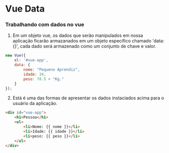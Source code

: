 # Vue Data
### Trabalhando com dados no vue

1. Em um objeto vue, os dados que serão manipulados em nossa aplicação ficarão armazanados em um objeto específico chamado 'data:{}', cada dado será armazenado como um conjunto de chave e valor.


```javascript
new Vue({
	el: '#vue-app',
	data: {
		nome: "Pequeno Aprendiz",
  		idade: 34,
  		peso: 78.5 + "Kg."
	}
});
```

2. Está é uma das formas de apresentar os dados instaciados acima para o usuário da aplicação.

```html
<div id="vue-app">
	<h1>Pessoa</h1>
  	<ul>
  		<li>Nome: {{ nome }}</li>
  		<li>Idade: {{ idade }}</li>
  		<li>peso: {{ peso }}</li>
  	</ul>
</div>
```
